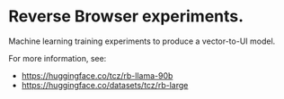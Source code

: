 # Reverse Browser experiments.

Machine learning training experiments to produce a vector-to-UI model.

For more information, see:

- https://huggingface.co/tcz/rb-llama-90b
- https://huggingface.co/datasets/tcz/rb-large
